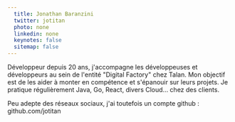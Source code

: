 ```yaml
---
  title: Jonathan Baranzini
  twitter: jotitan
  photo: none
  linkedin: none
  keynotes: false
  sitemap: false
---
```

Développeur depuis 20 ans, j'accompagne les développeuses et développeurs au sein de l'entité "Digital Factory" chez Talan.
Mon objectif est de les aider à monter en compétence et s'épanouir sur leurs projets.
Je pratique régulièrement Java, Go, React, divers Cloud... chez des clients.

Peu adepte des réseaux sociaux, j'ai toutefois un compte github : github.com/jotitan
